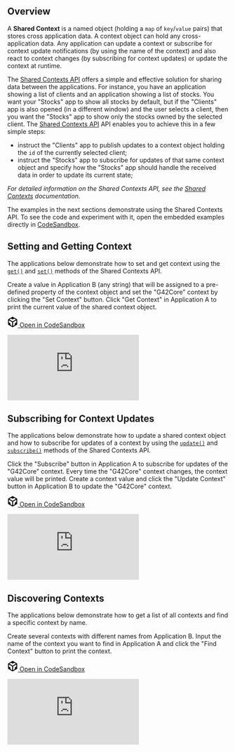 ## Overview

A **Shared Context** is a named object (holding a `map` of `key`/`value` pairs) that stores cross application data. A context object can hold any cross-application data. Any application can update a context or subscribe for context update notifications (by using the name of the context) and also react to context changes (by subscribing for context updates) or update the context at runtime.

The [Shared Contexts API](../../../reference/core/latest/shared%20contexts/index.html) offers a simple and effective solution for sharing data between the applications. For instance, you have an application showing a list of clients and an application showing a list of stocks. You want your "Stocks" app to show all stocks by default, but if the "Clients" app is also opened (in a different window) and the user selects a client, then you want the "Stocks" app to show only the stocks owned by the selected client. The [Shared Contexts API](../../../reference/core/latest/shared%20contexts/index.html) API enables you to achieve this in a few simple steps:

- instruct the "Clients" app to publish updates to a context object holding the `id` of the currently selected client;
- instruct the "Stocks" app to subscribe for updates of that same context object and specify how the "Stocks" app should handle the received data in order to update its current state;

*For detailed information on the Shared Contexts API, see the [Shared Contexts](https://docs.glue42.com/glue42-concepts/data-sharing-between-apps/shared-contexts/javascript/index.html) documentation.*

The examples in the next sections demonstrate using the Shared Contexts API. To see the code and experiment with it, open the embedded examples directly in [CodeSandbox](https://codesandbox.io). 

## Setting and Getting Context

The applications below demonstrate how to set and get context using the [`get()`](../../../reference/core/latest/shared%20contexts/index.html#!API-get) and [`set()`](../../../reference/core/latest/shared%20contexts/index.html#!API-set) methods of the Shared Contexts API. 

Create a value in Application B (any string) that will be assigned to a pre-defined property of the context object and set the "G42Core" context by clicking the "Set Context" button. Click "Get Context" in Application A to print the current value of the shared context object.

<a href="https://codesandbox.io/s/github/Glue42/core/tree/master/live-examples/contexts/context-get-set" target="_blank" class="btn btn-primary"><svg xmlns="http://www.w3.org/2000/svg" viewBox="0 0 256 296" preserveAspectRatio="xMidYMid meet" width="24" height="24" version="1.1" style="pointer-events: auto;">
        <path fill="#000000" d="M 115.498 261.088 L 115.498 154.479 L 23.814 101.729 L 23.814 162.502 L 65.8105 186.849 L 65.8105 232.549 L 115.498 261.088 Z M 139.312 261.715 L 189.917 232.564 L 189.917 185.78 L 232.186 161.285 L 232.186 101.274 L 139.312 154.895 L 139.312 261.715 Z M 219.972 80.8277 L 171.155 52.5391 L 128.292 77.4107 L 85.104 52.5141 L 35.8521 81.1812 L 127.766 134.063 L 219.972 80.8277 Z M 0 222.212 L 0 74.4949 L 127.987 0 L 256 74.182 L 256 221.979 L 127.984 295.723 L 0 222.212 Z" style="pointer-events: auto;"></path>
</svg> Open in CodeSandbox</a>
<div class="d-flex">
    <iframe src="https://k6fn5.csb.app" style="border: none;"></iframe>
</div>

## Subscribing for Context Updates

The applications below demonstrate how to update a shared context object and how to subscribe for updates of a context by using the [`update()`](../../../reference/core/latest/shared%20contexts/index.html#!API-update) and [`subscribe()`](../../../reference/core/latest/shared%20contexts/index.html#!API-subscribe) methods of the Shared Contexts API. 

Click the "Subscribe" button in Application A to subscribe for updates of the "G42Core" context. Every time the "G42Core" context changes, the context value will be printed. Create a context value and click the "Update Context" button in Application B to update the "G42Core" context.

<a href="https://codesandbox.io/s/github/Glue42/core/tree/master/live-examples/contexts/context-subscription" target="_blank" class="btn btn-primary"><svg xmlns="http://www.w3.org/2000/svg" viewBox="0 0 256 296" preserveAspectRatio="xMidYMid meet" width="24" height="24" version="1.1" style="pointer-events: auto;">
        <path fill="#000000" d="M 115.498 261.088 L 115.498 154.479 L 23.814 101.729 L 23.814 162.502 L 65.8105 186.849 L 65.8105 232.549 L 115.498 261.088 Z M 139.312 261.715 L 189.917 232.564 L 189.917 185.78 L 232.186 161.285 L 232.186 101.274 L 139.312 154.895 L 139.312 261.715 Z M 219.972 80.8277 L 171.155 52.5391 L 128.292 77.4107 L 85.104 52.5141 L 35.8521 81.1812 L 127.766 134.063 L 219.972 80.8277 Z M 0 222.212 L 0 74.4949 L 127.987 0 L 256 74.182 L 256 221.979 L 127.984 295.723 L 0 222.212 Z" style="pointer-events: auto;"></path>
</svg> Open in CodeSandbox</a>
<div class="d-flex">
    <iframe src="https://8df8e.csb.app" style="border: none;"></iframe>
</div>

## Discovering Contexts

The applications below demonstrate how to get a list of all contexts and find a specific context by name. 

Create several contexts with different names from Application B. Input the name of the context you want to find in Application A and click the "Find Context" button to print the context.

<a href="https://codesandbox.io/s/github/Glue42/core/tree/master/live-examples/contexts/context-discovery" target="_blank" class="btn btn-primary"><svg xmlns="http://www.w3.org/2000/svg" viewBox="0 0 256 296" preserveAspectRatio="xMidYMid meet" width="24" height="24" version="1.1" style="pointer-events: auto;">
        <path fill="#000000" d="M 115.498 261.088 L 115.498 154.479 L 23.814 101.729 L 23.814 162.502 L 65.8105 186.849 L 65.8105 232.549 L 115.498 261.088 Z M 139.312 261.715 L 189.917 232.564 L 189.917 185.78 L 232.186 161.285 L 232.186 101.274 L 139.312 154.895 L 139.312 261.715 Z M 219.972 80.8277 L 171.155 52.5391 L 128.292 77.4107 L 85.104 52.5141 L 35.8521 81.1812 L 127.766 134.063 L 219.972 80.8277 Z M 0 222.212 L 0 74.4949 L 127.987 0 L 256 74.182 L 256 221.979 L 127.984 295.723 L 0 222.212 Z" style="pointer-events: auto;"></path>
</svg> Open in CodeSandbox</a>
<div class="d-flex mb-3">
    <iframe src="https://wpdr7.csb.app" style="border: none;"></iframe>
</div>